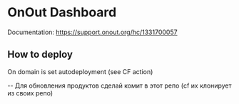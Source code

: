 # OnOut Dashboard

Documentation: https://support.onout.org/hc/1331700057

## How to deploy
 
On domain is set autodeployment (see CF action)

--
Для обновления продуктов сделай комит в этот репо (cf их клонирует из своих репо)
